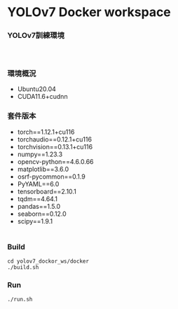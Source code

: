 # YOLOv7 Docker workspace
### YOLOv7訓練環境 <br><br><br>

### 環境概況
* Ubuntu20.04 
* CUDA11.6+cudnn<br>

### 套件版本
* torch==1.12.1+cu116
* torchaudio==0.12.1+cu116
* torchvision==0.13.1+cu116
* numpy==1.23.3
* opencv-python==4.6.0.66
* matplotlib==3.6.0
* osrf-pycommon==0.1.9
* PyYAML==6.0
* tensorboard==2.10.1
* tqdm==4.64.1
* pandas==1.5.0
* seaborn==0.12.0
* scipy==1.9.1<br><br>


### Build
```
cd yolov7_dockor_ws/docker
./build.sh
```

### Run
```
./run.sh
```
